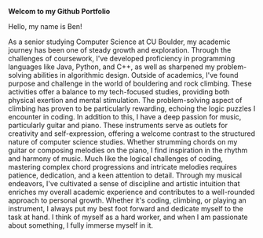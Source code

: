 **Welcom to my Github Portfolio**

Hello, my name is Ben! 

As a senior studying Computer Science at CU Boulder, my academic journey has been one of steady growth and exploration. Through the challenges of coursework, I've developed proficiency in programming languages like Java, Python, and C++, as well as sharpened my problem-solving abilities in algorithmic design. Outside of academics, I've found purpose and challenge in the world of bouldering and rock climbing. These activities offer a balance to my tech-focused studies, providing both physical exertion and mental stimulation. The problem-solving aspect of climbing has proven to be particularly rewarding, echoing the logic puzzles I encounter in coding. In addition to this, I have a deep passion for music, particularly guitar and piano. These instruments serve as outlets for creativity and self-expression, offering a welcome contrast to the structured nature of computer science studies. Whether strumming chords on my guitar or composing melodies on the piano, I find inspiration in the rhythm and harmony of music. Much like the logical challenges of coding, mastering complex chord progressions and intricate melodies requires patience, dedication, and a keen attention to detail. Through my musical endeavors, I've cultivated a sense of discipline and artistic intuition that enriches my overall academic experience and contributes to a well-rounded approach to personal growth. Whether it's coding, climbing, or playing an instrument, I always put my best foot forward and dedicate myself to the task at hand. I think of myself as a hard worker, and when I am passionate about something, I fully immerse myself in it. 

